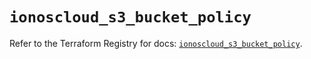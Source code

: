 # `ionoscloud_s3_bucket_policy`

Refer to the Terraform Registry for docs: [`ionoscloud_s3_bucket_policy`](https://registry.terraform.io/providers/ionos-cloud/ionoscloud/6.5.2/docs/resources/s3_bucket_policy).
